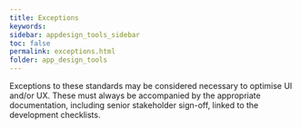 ```yaml
---
title: Exceptions
keywords:
sidebar: appdesign_tools_sidebar
toc: false
permalink: exceptions.html
folder: app_design_tools 
---
```



Exceptions to these standards may be considered necessary to optimise UI and/or UX. These must always be accompanied by the appropriate documentation, including senior stakeholder sign-off, linked to the development checklists.